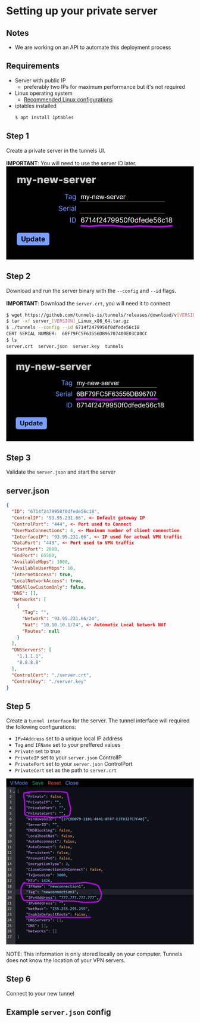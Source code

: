 # Setting up your private server
## Notes
 - We are working on an API to automate this deployment process

## Requirements 
 - Server with public IP 
    - preferably two IPs for maximum performance but it's not required
 - Linux operating system 
    - [Recommended Linux configurations](https://tunnels.is/#/docs/Linux%20Configs)
 - iptables installed
    ```bash
    $ apt install iptables
    ```

## Step 1 
Create a private server in the tunnels UI.
<br>
<br><b>IMPORTANT</b>: You will need to use the server ID later.
![new-server](https://raw.githubusercontent.com/tunnels-is/media/master/v3/guides/new-private-server/server-new.png)

## Step 2
Download and run the server binary with the `--config` and `--id` flags.
<br>
<br><b>IMPORTANT</b>: Download the `server.crt`, you will need it to connect

```bash
$ wget https://github.com/tunnels-is/tunnels/releases/download/v[VERSION]/server_[VERSION]_Linux_x86_64.tar.gz
$ tar -xf server_[VERSION]_Linux_x86_64.tar.gz
$ ./tunnels --config --id 6714f2479950f0dfede56c18
CERT SERIAL NUMBER:  6BF79FC5F63556DB96707400E03CA0CC
$ ls
server.crt  server.json  server.key  tunnels
```
![update-server](https://raw.githubusercontent.com/tunnels-is/media/master/v3/guides/new-private-server/server-update-serial.png)


## Step 3
Validate the `server.json` and start the server

## server.json
```json
{
  "ID": "6714f2479950f0dfede56c18",
  "ControlIP": "93.95.231.66", <- Default gateway IP
  "ControlPort": "444", <- Port used to Connect
  "UserMaxConnections": 4, <- Maximum number of client connection
  "InterfaceIP": "93.95.231.66", <- IP used for actual VPN traffic
  "DataPort": "443", <- Port used to VPN traffic
  "StartPort": 2000,
  "EndPort": 65500,
  "AvailableMbps": 1000,
  "AvailableUserMbps": 10,
  "InternetAccess": true,
  "LocalNetworkAccess": true,
  "DNSAllowCustomOnly": false,
  "DNS": [],
  "Networks": [
    {
      "Tag": "",
      "Network": "93.95.231.66/24",
      "Nat": "10.10.10.1/24", <- Automatic Local Network NAT
      "Routes": null
    }
  ],
  "DNSServers": [
    "1.1.1.1",
    "8.8.8.8"
  ],
  "ControlCert": "./server.crt",
  "ControlKey": "./server.key"
}
```

## Step 5
Create a `tunnel interface` for the server. 
The tunnel interface will required the following configurations:
 - `IPv4Address` set to a unique local IP address
 - `Tag` and `IFName` set to your preffered values
 - `Private` set to true
 - `PrivateIP` set to your `server.json` ControlIP 
 - `PrivatePort` set to your `server.json` ControlPort 
 - `PrivateCert` set as the path to `server.crt` 

![new-tunnel](https://raw.githubusercontent.com/tunnels-is/media/master/v3/guides/new-private-server/new-tunnel.png)

NOTE: This information is only stored locally on your computer. Tunnels does not know the location of your VPN servers.

## Step 6
Connect to your new tunnel
 
## Example `server.json` config
```json
```
